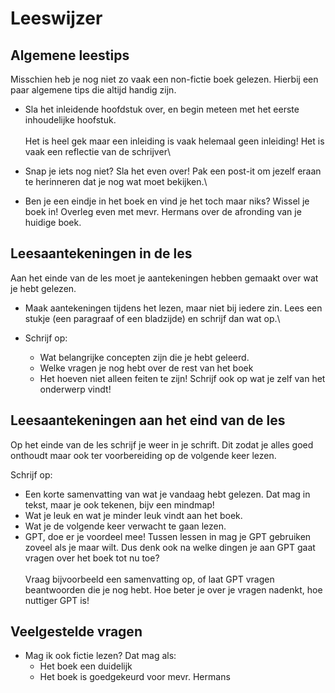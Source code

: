 # Leeswijzer

## Algemene leestips

Misschien heb je nog niet zo vaak een non-fictie boek gelezen. Hierbij een paar algemene tips die altijd handig zijn.

* Sla het inleidende hoofdstuk over, en begin meteen met het eerste inhoudelijke hoofstuk. \
  \
  Het is heel gek maar een inleiding is vaak helemaal geen inleiding! Het is vaak een reflectie van de schrijver\

* Snap je iets nog niet? Sla het even over! Pak een post-it om jezelf eraan te herinneren dat je nog wat moet bekijken.\

* Ben je een eindje in het boek en vind je het toch maar niks? Wissel je boek in! Overleg even met mevr. Hermans over de afronding van je huidige boek.

## Leesaantekeningen in de les&#x20;

Aan het einde van de les moet je aantekeningen hebben gemaakt over wat je hebt gelezen.&#x20;

* Maak aantekeningen tijdens het lezen, maar niet bij iedere zin. Lees een stukje (een paragraaf of een bladzijde) en schrijf dan wat op.\

* Schrijf op:&#x20;
  * Wat belangrijke concepten zijn die je hebt geleerd.
  * Welke vragen je nog hebt over de rest van het boek
  * Het hoeven niet alleen feiten te zijn! Schrijf ook op wat je zelf van het onderwerp vindt!

## Leesaantekeningen aan het eind van de les&#x20;

Op het einde van de les schrijf je weer in je schrift. Dit zodat je alles goed onthoudt maar ook ter voorbereiding op de volgende keer lezen.

Schrijf op:

* Een korte samenvatting van wat je vandaag hebt gelezen. Dat mag in tekst, maar je ook tekenen, bijv een mindmap!&#x20;
* Wat je leuk en wat je minder leuk vindt aan het boek.
* Wat je de volgende keer verwacht te gaan lezen.
* GPT, doe er je voordeel mee! Tussen lessen in mag je GPT gebruiken zoveel als je maar wilt. Dus denk ook na welke dingen je aan GPT gaat vragen over het boek tot nu toe? \
  \
  Vraag bijvoorbeeld een samenvatting op, of laat GPT vragen beantwoorden die je nog hebt. Hoe beter je over je vragen nadenkt, hoe nuttiger GPT is!

## Veelgestelde vragen

* Mag ik ook fictie lezen? Dat mag als:
  * Het boek een duidelijk
  * Het boek is goedgekeurd voor mevr. Hermans
